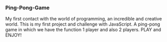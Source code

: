 ### Ping-Pong-Game
My first contact with the world of programming, an incredible and creative world. This is my first project and challenge with JavaScript. A ping-pong game in which we have the function 1 player and also 2 players. PLAY and ENJOY!
